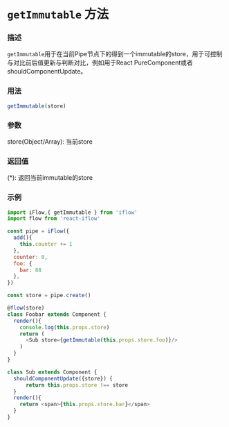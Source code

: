 # `getImmutable` 方法

### 描述
`getImmutable`用于在当前Pipe节点下的得到一个immutable的store，用于可控制与对比前后值更新与判断对比，例如用于React PureComponent或者shouldComponentUpdate。


### 用法
```javascript
getImmutable(store)
```

### 参数
store(Object/Array): 当前store

### 返回值
(*): 返回当前immutable的store

### 示例
```javascript
import iFlow,{ getImmutable } from 'iflow'
import flow from 'react-iflow'

const pipe = iFlow({
  add(){
    this.counter += 1
  },
  counter: 0,
  foo: {
    bar: 88
  },
})

const store = pipe.create()

@flow(store)
class Foobar extends Component {
  render(){
    console.log(this.props.store)
    return (
      <Sub store={getImmutable(this.props.store.foo)}/>
    )
  }
}

class Sub extends Component {
  shouldComponentUpdate({store}) {
      return this.props.store !== store
  }
  render(){
    return <span>{this.props.store.bar}</span>
  }
}
```
